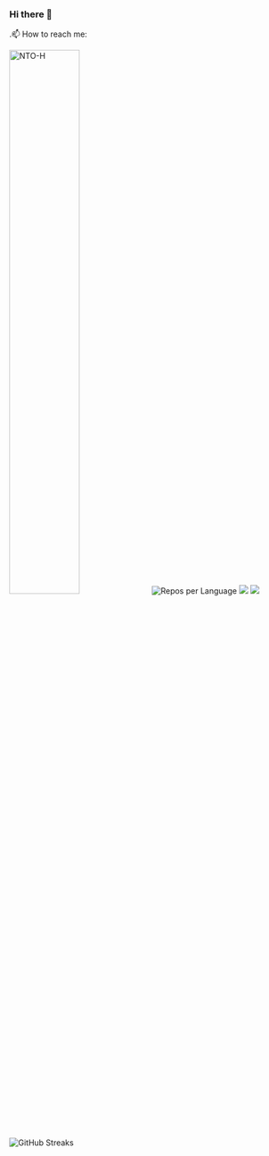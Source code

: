 ### Hi there 👋
 .📫 How to reach me:
 <a href="https://angular.dev/" target="_blank">




<a href="#-my-github-stats--"><img   width="50%" src="https://gh-readme-profile.vercel.app/api?username=NTO-H&theme=neon-dark&border_width=0&border_radius=15.2&hide_border=true" alt="NTO-H" /></a>
![Repos per Language](https://github-profile-summary-cards.vercel.app/api/cards/repos-per-language?username=NTO-H&theme=blue_green)
![](https://github-profile-summary-cards.vercel.app/api/cards/profile-details?username=NTO-H&theme=midnight_purple)
![](https://github-profile-summary-cards.vercel.app/api/cards/productive-time?username=NTO-H&theme=github_dark)
![GitHub Streaks](http://github-readme-streak-stats.herokuapp.com?user=NTO-H&theme=dracula&hide_border=true)

